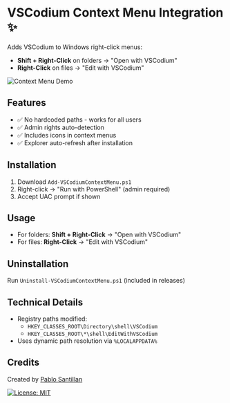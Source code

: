 # VSCodium Context Menu Integration ✨

Adds VSCodium to Windows right-click menus:
- **Shift + Right-Click** on folders → "Open with VSCodium"
- **Right-Click** on files → "Edit with VSCodium"

![Context Menu Demo](demo.gif)

## Features
- ✅ No hardcoded paths - works for all users
- ✅ Admin rights auto-detection
- ✅ Includes icons in context menus
- ✅ Explorer auto-refresh after installation

## Installation
1. Download `Add-VSCodiumContextMenu.ps1`
2. Right-click → "Run with PowerShell" (admin required)
3. Accept UAC prompt if shown

## Usage
- For folders: **Shift + Right-Click** → "Open with VSCodium"
- For files: **Right-Click** → "Edit with VSCodium"

## Uninstallation
Run `Uninstall-VSCodiumContextMenu.ps1` (included in releases)

## Technical Details
- Registry paths modified:
  - `HKEY_CLASSES_ROOT\Directory\shell\VSCodium`
  - `HKEY_CLASSES_ROOT\*\shell\EditWithVSCodium`
- Uses dynamic path resolution via `%LOCALAPPDATA%`

## Credits
Created by [Pablo Santillan](https://github.com/lexicon06)  

[![License: MIT](https://img.shields.io/badge/License-MIT-blue.svg)](LICENSE)
